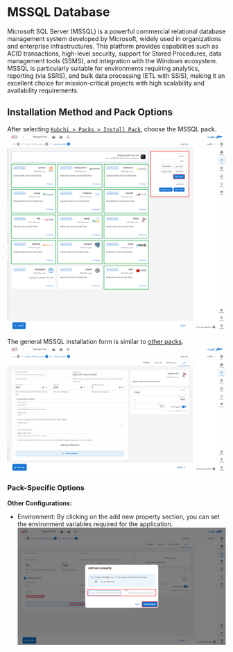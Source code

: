 # MSSQL Database

Microsoft SQL Server (MSSQL) is a powerful commercial relational database management system developed by Microsoft, widely used in organizations and enterprise infrastructures. This platform provides capabilities such as ACID transactions, high-level security, support for Stored Procedures, data management tools (SSMS), and integration with the Windows ecosystem. MSSQL is particularly suitable for environments requiring analytics, reporting (via SSRS), and bulk data processing (ETL with SSIS), making it an excellent choice for mission-critical projects with high scalability and availability requirements.

## Installation Method and Pack Options

After selecting [`Kubchi > Packs > Install Pack`](../../kubchi/getting-started), choose the MSSQL pack.
![Packs: pack install](img/pack-install-list.png)

The general MSSQL installation form is similar to [other packs](../../kubchi/getting-started).
![Packs: pack install](img/pack-install-mssql-form-env-vars.png)

### Pack-Specific Options

**Other Configurations:**

- Environment: By clicking on the add new property section, you can set the environment variables required for the application.
  ![Packs: pack install](img/pack-install-form-environment-vars.png)

